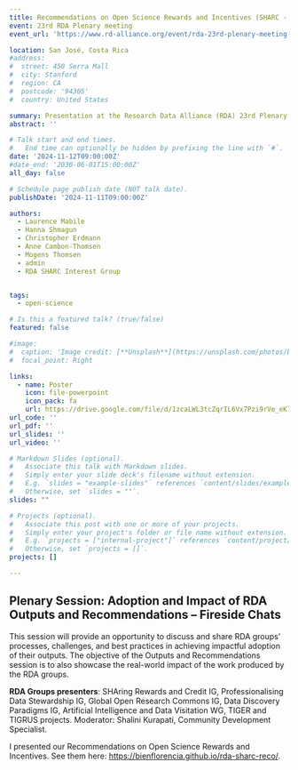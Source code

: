 ```yaml
---
title: Recommendations on Open Science Rewards and Incentives (SHARC - RDA)
event: 23rd RDA Plenary meeting
event_url: 'https://www.rd-alliance.org/event/rda-23rd-plenary-meeting-san-jose-costa-rica/'

location: San José, Costa Rica
#address:
#  street: 450 Serra Mall
#  city: Stanford
#  region: CA
#  postcode: '94305'
#  country: United States

summary: Presentation at the Research Data Alliance (RDA) 23rd Plenary Meeting
abstract: ''

# Talk start and end times.
#   End time can optionally be hidden by prefixing the line with `#`.
date: '2024-11-12T09:00:00Z'
#date_end: '2030-06-01T15:00:00Z'
all_day: false

# Schedule page publish date (NOT talk date).
publishDate: '2024-11-11T09:00:00Z'

authors:
  - Laurence Mabile
  - Hanna Shmagun
  - Christopher Erdmann
  - Anne Cambon-Thomsen
  - Mogens Thomsen
  - admin
  - RDA SHARC Interest Group


tags:
  - open-science

# Is this a featured talk? (true/false)
featured: false

#image:
#  caption: 'Image credit: [**Unsplash**](https://unsplash.com/photos/bzdhc5b3Bxs)'
#  focal_point: Right

links:
  - name: Poster
    icon: file-powerpoint
    icon_pack: fa
    url: https://drive.google.com/file/d/1zcaLWL3tcZqrIL6Vx7Pzi9rVe_eKlDmx/view?usp=sharing
url_code: ''
url_pdf: ''
url_slides: ''
url_video: ''

# Markdown Slides (optional).
#   Associate this talk with Markdown slides.
#   Simply enter your slide deck's filename without extension.
#   E.g. `slides = "example-slides"` references `content/slides/example-slides.md`.
#   Otherwise, set `slides = ""`.
slides: ""

# Projects (optional).
#   Associate this post with one or more of your projects.
#   Simply enter your project's folder or file name without extension.
#   E.g. `projects = ["internal-project"]` references `content/project/deep-learning/index.md`.
#   Otherwise, set `projects = []`.
projects: []

---
```



## Plenary Session: Adoption and Impact of RDA Outputs and Recommendations – Fireside Chats

This session will provide an opportunity to discuss and share RDA groups’ processes, challenges, and best practices in achieving impactful adoption of their outputs. The objective of the Outputs and Recommendations session is to also showcase the real-world impact of the work produced by the RDA groups.

**RDA Groups presenters**: SHAring Rewards and Credit IG, Professionalising Data Stewardship IG, Global Open Research Commons IG, Data Discovery Paradigms IG, Artificial Intelligence and Data Visitation WG, TIGER and TIGRUS projects.
Moderator: Shalini Kurapati, Community Development Specialist.


I presented our Recommendations on Open Science Rewards and Incentives. See them here: https://bienflorencia.github.io/rda-sharc-reco/.
